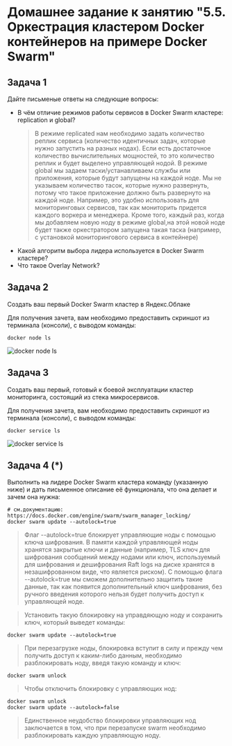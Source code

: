 # Домашнее задание к занятию "5.5. Оркестрация кластером Docker контейнеров на примере Docker Swarm"


## Задача 1

Дайте письменые ответы на следующие вопросы:

- В чём отличие режимов работы сервисов в Docker Swarm кластере: replication и global?
    > В режиме replicated нам необходимо задать количество реплик сервиса (количество идентичных задач, которые нужно запустить на разных нодах). Если есть достаточное количество вычислительных мощностей, то это количество реплик и будет выделено управляющей нодой.
    > В режиме global мы задаем таски/устанавливаем службы или приложения, которые будут запущены на каждой ноде. Мы не указываем количество тасок, которые нужно развернуть, потому что такое приложение должно быть развернуто на каждой ноде. Например, это удобно использовать для мониторинговых сервисов, так как мониторить придется каждого воркера и менеджера. Кроме того, каждый раз, когда мы добавляем новую ноду в режиме global,на этой новой ноде будет также оркестратором запущена такая таска (например, с установкой мониторингового сервиса в контейнере)
- Какой алгоритм выбора лидера используется в Docker Swarm кластере?
- Что такое Overlay Network?

## Задача 2

Создать ваш первый Docker Swarm кластер в Яндекс.Облаке

Для получения зачета, вам необходимо предоставить скриншот из терминала (консоли), с выводом команды:
```
docker node ls
```
![docker node ls]()
## Задача 3

Создать ваш первый, готовый к боевой эксплуатации кластер мониторинга, состоящий из стека микросервисов.

Для получения зачета, вам необходимо предоставить скриншот из терминала (консоли), с выводом команды:
```
docker service ls
```
![docker service ls]()
## Задача 4 (*)

Выполнить на лидере Docker Swarm кластера команду (указанную ниже) и дать письменное описание её функционала, что она делает и зачем она нужна:
```
# см.документацию: https://docs.docker.com/engine/swarm/swarm_manager_locking/
docker swarm update --autolock=true
```

>Флаг --autolock=true блокирует управляющие ноды с помощью ключа шифрования. В памяти каждой управляющей ноды хранятся закрытые ключи и данные (например, TLS ключ для шифрования сообщений между нодами или ключ, используемый для шифрования и дешифрования Raft logs на диске хранятся в незашифрованном виде, что является риском). С помощью флага --autolock=true мы сможем дополнительно защитить такие данные, так как появится дополнительный ключ шифрования, без ручного введения которого нельзя будет получить доступ к управляющей ноде.

>Установить такую блокировку на управдяющую ноду и сохранить ключ, который выведет команды:

    docker swarm update --autolock=true

>При перезагрузке ноды, блокировка вступит в силу и прежду чем получить доступ к каким-либо данным, необходимо разблокировать ноду, введя такую команду и ключ:

    docker swarm unlock

>Чтобы отключить блокировку с управляющих нод:

    docker swarm unlock
    docker swarm update --autolock=false

>Единственное неудобство блокировки управляющих нод заключается в том, что при перезапуске swarm необходимо разблокировать каждую управляющую ноду.